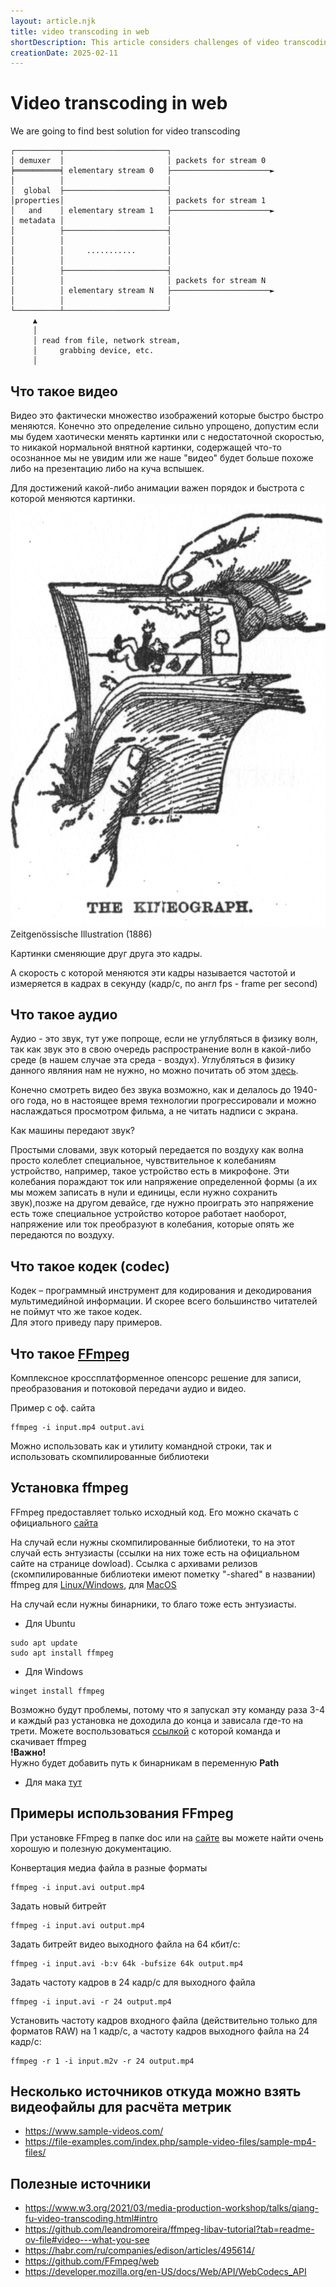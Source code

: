 ```yaml
---
layout: article.njk
title: video transcoding in web
shortDescription: This article considers challenges of video transcoding in web
creationDate: 2025-02-11
---
```


# Video transcoding in web

We are going to find best solution for video transcoding


[//]: # (## Тренировка на mp4box.js)

[//]: # ()

[//]: # (Ранее проводились)

```
┌──────────┬───────────────────────┐
│ demuxer  │                       │ packets for stream 0
╞══════════╡ elementary stream 0   ├──────────────────────►
│          │                       │
│  global  ├───────────────────────┤
│properties│                       │ packets for stream 1
│   and    │ elementary stream 1   ├──────────────────────►
│ metadata │                       │
│          ├───────────────────────┤
│          │                       │
│          │     ...........       │
│          │                       │
│          ├───────────────────────┤
│          │                       │ packets for stream N
│          │ elementary stream N   ├──────────────────────►
│          │                       │
└──────────┴───────────────────────┘
     ▲
     │
     │ read from file, network stream,
     │     grabbing device, etc.
     │
```

## Что такое видео

Видео это фактически множество изображений которые быстро быстро меняются. Конечно это определение сильно упрощено,
допустим если мы будем хаотически менять картинки или с недостаточной скоростью, то никакой нормальной внятной картинки,
содержащей что-то осознанное мы не увидим или же наше "видео" будет больше похоже либо на презентацию либо на куча
вспышек.

Для достижений какой-либо анимации важен порядок и быстрота с которой меняются картинки.
![img.png](illustration.png)
Zeitgenössische Illustration (1886)

Картинки сменяющие друг друга это кадры.

А скорость с которой меняются эти кадры называется частотой и измеряется в кадрах в секунду (кадр/с, по англ fps - frame
per second)

## Что такое аудио

Аудио - это звук, тут уже попроще, если не углубляться в физику волн, так как звук это в свою очередь распространение
волн в какой-либо среде (в нашем случае эта среда - воздух). Углубляться в физику данного являния нам не нужно, но можно
почитать об этом [здесь](https://ru.wikipedia.org/wiki/%D0%97%D0%B2%D1%83%D0%BA).

Конечно смотреть видео без звука возможно, как и делалось до 1940-ого года, но в настоящее время технологии
прогрессировали и можно наслаждаться просмотром фильма, а не читать надписи с экрана.

Как машины передают звук?

Простыми словами, звук который передается по воздуху как волна просто колеблет специальное, чувствительное к колебаниям
устройство, например, такое устройство есть в микрофоне. Эти колебания пораждают ток или напряжение определенной формы
(а их мы можем записать в нули и единицы, если нужно сохранить звук),позже на другом девайсе, где нужно проиграть это
напряжение есть тоже специальное устройство которое работает наоборот, напряжение или ток преобразуют в колебания,
которые опять же передаются по воздуху.

## Что такое кодек (codec)

Кодек – программный инструмент для кодирования и декодирования мультимедийной информации. И скорее всего большинство
читателей не поймут что же такое кодек.  
Для этого приведу пару примеров.

## Что такое [FFmpeg](https://www.ffmpeg.org/)

Комплексное кроссплатформенное опенсорс решение для записи, преобразования и потоковой передачи аудио и видео.

Пример с оф. сайта

```shell
ffmpeg -i input.mp4 output.avi
```

Можно использовать как и утилиту командной строки, так и использовать скомпилированные библиотеки

## Установка ffmpeg

FFmpeg предоставляет только исходный код. Его можно скачать с официального [сайта](https://www.ffmpeg.org/)

На случай если нужны скомпилированные библиотеки, то на этот случай есть энтузиасты (ссылки на них тоже есть на
официальном сайте на странице dowload).
Ссылка с архивами релизов (скомпилированные библиотеки имеют пометку "-shared" в названии) ffmpeg
для [Linux/Windows](https://github.com/BtbN/FFmpeg-Builds/releases), для [MacOS](https://evermeet.cx/ffmpeg/)

На случай если нужны бинарники, то благо тоже есть энтузиасты.

* Для Ubuntu

```shell
sudo apt update
sudo apt install ffmpeg
```

* Для Windows

```shell
winget install ffmpeg
```

Возможно будут проблемы, потому что я запускал эту команду раза 3-4 и каждый раз установка не доходила до конца и
зависала где-то на трети.
Можете воспользоваться [ссылкой](https://github.com/GyanD/codexffmpeg/releases/download/7.1/ffmpeg-7.1-full_build.zip) с
которой команда и скачивает ffmpeg  
**!Важно!**  
Нужно будет добавить путь к бинарникам в переменную **Path**

* Для мака [тут](https://evermeet.cx/ffmpeg/)

## Примеры использования FFmpeg

При установке FFmpeg в папке doc или на [сайте](https://www.ffmpeg.org/ffmpeg.html) вы можете найти очень хорошую и
полезную документацию.

Конвертация медиа файла в разные форматы

```shell
ffmpeg -i input.avi output.mp4
```  

Задать новый битрейт

```shell
ffmpeg -i input.avi output.mp4
```

Задать битрейт видео выходного файла на 64 кбит/с:

```shell
ffmpeg -i input.avi -b:v 64k -bufsize 64k output.mp4
```  

Задать частоту кадров в 24 кадр/с для выходного файла

```shell
ffmpeg -i input.avi -r 24 output.mp4
```

Установить частоту кадров входного файла (действительно только для форматов RAW) на 1 кадр/с, а частоту кадров выходного
файла на 24 кадр/с:

```shell
ffmpeg -r 1 -i input.m2v -r 24 output.mp4
```

## Несколько источников откуда можно взять видеофайлы для расчёта метрик

- https://www.sample-videos.com/
- https://file-examples.com/index.php/sample-video-files/sample-mp4-files/

## Полезные источники

- https://www.w3.org/2021/03/media-production-workshop/talks/qiang-fu-video-transcoding.html#intro
- https://github.com/leandromoreira/ffmpeg-libav-tutorial?tab=readme-ov-file#video---what-you-see
- https://habr.com/ru/companies/edison/articles/495614/
- https://github.com/FFmpeg/web
- https://developer.mozilla.org/en-US/docs/Web/API/WebCodecs_API
